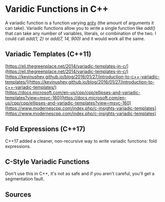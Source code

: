 # Varidic Functions in C++
A variadic function is a function varying [arity](https://en.wikipedia.org/wiki/Arity) (the amount of arguments it can take). Variadic functions allow you to write a single 
function like _add()_ that can take any number of variables, literals, or combination of the two. I could call _add(1, 2)_ or _add(7, 14, 900)_ and it would work all the same.

## Variadic Templates (C++11)
[https://eli.thegreenplace.net/2014/variadic-templates-in-c/](https://eli.thegreenplace.net/2014/variadic-templates-in-c/) <br />
[https://kevinushey.github.io/blog/2016/01/27/introduction-to-c++-variadic-templates/](https://kevinushey.github.io/blog/2016/01/27/introduction-to-c++-variadic-templates/) <br />
[https://docs.microsoft.com/en-us/cpp/cpp/ellipses-and-variadic-templates?view=msvc-160](https://docs.microsoft.com/en-us/cpp/cpp/ellipses-and-variadic-templates?view=msvc-160) <br />
[https://www.modernescpp.com/index.php/c-insights-variadic-templates](https://www.modernescpp.com/index.php/c-insights-variadic-templates) <br />

## Fold Expressions (C++17)
C++17 added a cleaner, non-recursive way to write variadic functions: fold expressions.

## C-Style Variadic Functions
Don't use this in C++, it's not as safe and if you aren't careful, you'll get a segmentation fault.

## Sources
